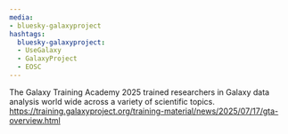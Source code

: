 ```yaml
---
media:
- bluesky-galaxyproject
hashtags:
  bluesky-galaxyproject:
  - UseGalaxy
  - GalaxyProject
  - EOSC
---
```

The Galaxy Training Academy 2025 trained researchers in Galaxy data analysis world wide across a variety of scientific topics.
https://training.galaxyproject.org/training-material/news/2025/07/17/gta-overview.html